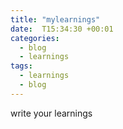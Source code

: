 ```yaml
---
title: "mylearnings"
date:  T15:34:30 +00:01
categories:
  - blog
  - learnings
tags:
  - learnings
  - blog
---
```


write your learnings
